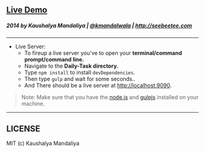 ## [Live Demo](http://krman009.github.io/Daily-Task/) 

##### 2014 by Kaushalya Mandaliya | [@kmandalwala](https://twitter.com/kmandalwala "I'm on twitter") | http://seebeetee.com
---
+ Live Server:
  + To fireup a live server you've to open your **terminal/command prompt/command line.**
  + Navigate to the **Daily-Task directory.**
  + Type `npm install` to install `devDependencies`.
  + Then type `gulp` and wait for some seconds..
  + And There should be a live server at [http://localhost:9090](http://localhost:9090).

> Note: Make sure that you have the [node.js](http://nodejs.org) and [gulpjs](http://gulpjs.com) installed on your machine.

---
## LICENSE
MIT (c) Kaushalya Mandaliya

